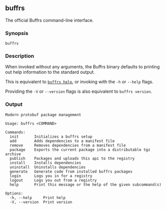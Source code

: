 ## buffrs

The official Buffrs command-line interface.

### Synopsis

`buffrs`

### Description

When invoked without any arguments, the Buffrs binary defaults to printing out
help information to the standard output.

This is equivalent to [`buffrs help`](buffrs-help.md), or invoking with the `-h`
or `--help` flags.

Providing the `-V` or `--version` flags is also equivalent to `buffrs version`.

### Output

```
Modern protobuf package management

Usage: buffrs <COMMAND>

Commands:
  init       Initializes a buffrs setup
  add        Adds dependencies to a manifest file
  remove     Removes dependencies from a manifest file
  package    Exports the current package into a distributable tgz archive
  publish    Packages and uploads this api to the registry
  install    Installs dependencies
  uninstall  Uninstalls dependencies
  generate   Generate code from installed buffrs packages
  login      Logs you in for a registry
  logout     Logs you out from a registry
  help       Print this message or the help of the given subcommand(s)

Options:
  -h, --help     Print help
  -V, --version  Print version
```
